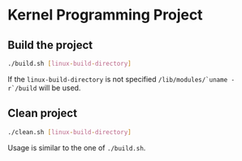# Kernel Programming Project

## Build the project
```bash
./build.sh [linux-build-directory]
```
If the `linux-build-directory` is not specified ``/lib/modules/`uname -r`/build`` will be used.

## Clean project
```bash
./clean.sh [linux-build-directory]
```
Usage is similar to the one of `./build.sh`.
